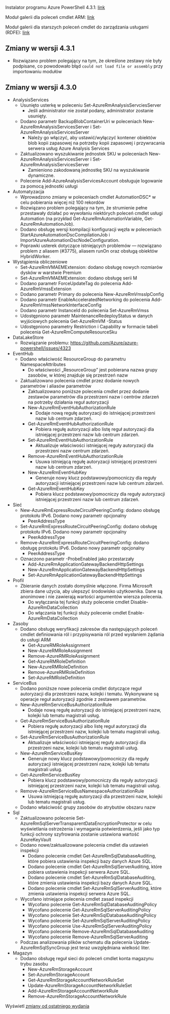 Instalator programu Azure PowerShell 4.3.1: [link](https://github.com/Azure/azure-powershell/releases/download/v4.3.1-August2017/azure-powershell.4.3.1.msi)

Moduł galerii dla poleceń cmdlet ARM: [link](https://www.powershellgallery.com/packages/AzureRM/4.3.1)

Moduł galerii dla starszych poleceń cmdlet do zarządzania usługami (RDFE): [link](https://www.powershellgallery.com/packages/Azure/4.3.1)

## <a name="changes-in-431"></a>Zmiany w wersji 4.3.1

- Rozwiązano problem polegający na tym, że określone zestawy nie były podpisane, co powodowało błąd `could not load file or assembly` przy importowaniu modułów

## <a name="changes-in-430"></a>Zmiany w wersji 4.3.0

* AnalysisServices
    * Usunięto usterkę w poleceniu Set-AzureRmAnalysisServciesServer
        - Jeśli administrator nie został podany, administrator zostanie usunięty.
    * Dodano parametr BackupBlobContainerUri w poleceniach New-AzureRmAnalysisServicesServer i Set-AzureRmAnalysisServicesServer
        - Należy go włączyć, aby ustawić/wyłączyć kontener obiektów blob kopii zapasowej na potrzeby kopii zapasowej i przywracania serwera usług Azure Analysis Services
    * Zaktualizowano wyszukiwanie jednostek SKU w poleceniach New-AzureRmAnalysisServicesServer i Set-AzureRmAnalysisServicesServer
        - Zamieniono zakodowaną jednostkę SKU na wyszukiwanie dynamiczne.
    * Polecenie Add-AzureAnalysisServicesAccount obsługuje logowanie za pomocą jednostki usługi
* Automatyzacja
    * Wprowadzono zmiany w poleceniach cmdlet AutomationDSC* w celu pobierania więcej niż 100 rekordów
    * Rozwiązano problem polegający na tym, że strumienie pełne przestawały działać po wywołaniu niektórych poleceń cmdlet usługi Automation (na przykład Get-AzureRmAutomationVariable, Get-AzureRmAutomationJob).
    * Dodano obsługę wersji kompilacji konfiguracji węzła w poleceniach StartAzureAutomationDscCompilationJob i ImportAzureAutomationDscNodeConfiguration.
    * Poprawki usterek dotyczące istniejących problemów — rozwiązano problem z aliasem (#3775), aliasem runOn oraz obsługą obiektów HybridWorker.
* Wystąpienia obliczeniowe
    * Set-AzureRmVMAEMExtension: dodano obsługę nowych rozmiarów dysków w warstwie Premium
    * Set-AzureRmVMAEMExtension: dodano obsługę serii M
    * Dodano parametr ForceUpdateTag do polecenia Add-AzureRmVmssExtension
    * Dodano parametr Primary do polecenia New-AzureRmVmssIpConfig
    * Dodano parametr EnableAcceleratedNetworking do polecenia Add-AzureRmVmssNetworkInterfaceConfig
    * Dodano parametr InstanceId do polecenia Set-AzureRmVmss
    * Udostępniono parametr MaintenanceRedeployStatus w danych wyjściowych polecenia Get-AzureRmVM -Status
    * Udostępniono parametry Restriction i Capability w formacie tabeli polecenia Get-AzureRmComputeResourceSku
* DataLakeStore
    * Rozwiązanie problemu: https://github.com/Azure/azure-powershell/issues/4323
* EventHub
    * Dodano właściwość ResourceGroup do parametru NamespaceAttributes
        - Do właściwości „ResourceGroup” jest pobierana nazwa grupy zasobów, w której znajduje się przestrzeń nazw
    * Zaktualizowano polecenia cmdlet przez dodanie nowych parametrów i aliasów parametrów
        - Zaktualizowano poniższe polecenia cmdlet przez dodanie zestawów parametrów dla przestrzeni nazw i centrów zdarzeń na potrzeby działania reguł autoryzacji
        - New-AzureRmEventHubAuthorizationRule
            + Dodaje nową regułę autoryzacji do istniejącej przestrzeni nazw lub centrum zdarzeń.
        - Get-AzureRmEventHubAuthorizationRule
            + Pobiera regułę autoryzacji albo listę reguł autoryzacji dla istniejącej przestrzeni nazw lub centrum zdarzeń.
        - Set-AzureRmEventHubAuthorizationRule
            + Aktualizuje właściwości istniejącej reguły autoryzacji dla przestrzeni nazw centrum zdarzeń.
        - Remove-AzureRmEventHubAuthorizationRule
            + Usuwa istniejącą regułę autoryzacji istniejącej przestrzeni nazw lub centrum zdarzeń.
        - New-AzureRmEventHubKey
            + Generuje nowy klucz podstawowy/pomocniczy dla reguły autoryzacji istniejącej przestrzeni nazw lub centrum zdarzeń.
        - Get-AzureRmEventHubKey
            + Pobiera klucz podstawowy/pomocniczy dla reguły autoryzacji istniejącej przestrzeni nazw lub centrum zdarzeń.
* Sieć
    * New-AzureRmExpressRouteCircuitPeeringConfig: dodano obsługę protokołu IPv6. Dodano nowy parametr opcjonalny
        - PeerAddressType
    * Set-AzureRmExpressRouteCircuitPeeringConfig: dodano obsługę protokołu IPv6. Dodano nowy parametr opcjonalny
        - PeerAddressType
    * Remove-AzureRmExpressRouteCircuitPeeringConfig: dodano obsługę protokołu IPv6. Dodano nowy parametr opcjonalny
        - PeerAddressType
    * Oznaczono parametr -ProbeEnabled jako przestarzały
        - Add-AzureRmApplicationGatewayBackendHttpSettings
        - New-AzureRmApplicationGatewayBackendHttpSettings
        - Set-AzureRmApplicationGatewayBackendHttpSettings
* Profil
    * Zbieranie danych zostało domyślnie włączone. Firma Microsoft zbiera dane użycia, aby ulepszyć środowisko użytkownika. Dane są anonimowe i nie zawierają wartości argumentów wiersza polecenia.
        - Do wyłączania tej funkcji służy polecenie cmdlet Disable-AzureRmDataCollection
        - Do włączania tej funkcji służy polecenie cmdlet Enable-AzureRmDataCollection
* Zasoby
    * Dodano obsługę weryfikacji zakresów dla następujących poleceń cmdlet definiowania ról i przypisywania ról przed wysłaniem żądania do usługi ARM
        - Get-AzureRMRoleAssignment
        - New-AzureRMRoleAssignment
        - Remove-AzureRMRoleAssignment
        - Get-AzureRMRoleDefinition
        - New-AzureRMRoleDefinition
        - Remove-AzureRMRoleDefinition
        - Set-AzureRMRoleDefinition
* ServiceBus
    * Dodano poniższe nowe polecenia cmdlet dotyczące reguł autoryzacji dla przestrzeni nazw, kolejki i tematu. Wykonywane są operacje reguł autoryzacji zgodnie z zestawem parametrów.
     - New-AzureRmServiceBusAuthorizationRule
       - Dodaje nową regułę autoryzacji do istniejącej przestrzeni nazw, kolejki lub tematu magistrali usług.
     - Get-AzureRmServiceBusAuthorizationRule
       - Pobiera regułę autoryzacji albo listę reguł autoryzacji dla istniejącej przestrzeni nazw, kolejki lub tematu magistrali usług.
     - Set-AzureRmServiceBusAuthorizationRule
       - Aktualizuje właściwości istniejącej reguły autoryzacji dla przestrzeni nazw, kolejki lub tematu magistrali usług.
     - New-AzureRmServiceBusKey
       - Generuje nowy klucz podstawowy/pomocniczy dla reguły autoryzacji istniejącej przestrzeni nazw, kolejki lub tematu magistrali usług.
     - Get-AzureRmServiceBusKey
       - Pobiera klucz podstawowy/pomocniczy dla reguły autoryzacji istniejącej przestrzeni nazw, kolejki lub tematu magistrali usług.
     - Remove-AzureRmServiceBusNamespaceAuthorizationRule
       - Usuwa istniejącą regułę autoryzacji dla przestrzeni nazw, kolejki lub tematu magistrali usług.
    * Dodano właściwość grupy zasobów do atrybutów obszaru nazw
* Sql
    * Zaktualizowano polecenie Set-AzureRmSqlServerTransparentDataEncryptionProtector w celu wyświetlania ostrzeżenia i wymagania potwierdzenia, jeśli jako typ funkcji ochrony szyfrowania zostanie ustawiona wartość AzureKeyVault
    * Dodano nowe/zaktualizowane polecenia cmdlet dla ustawień inspekcji
        - Dodano polecenie cmdlet Get-AzureRmSqlDatabaseAuditing, które pobiera ustawienia inspekcji bazy danych Azure SQL.
        - Dodano polecenie cmdlet Get-AzureRmSqlServerAuditing, które pobiera ustawienia inspekcji serwera Azure SQL.
        - Dodano polecenie cmdlet Set-AzureRmSqlDatabaseAuditing, które zmienia ustawienia inspekcji bazy danych Azure SQL.
        - Dodano polecenie cmdlet Set-AzureRmSqlServerAuditing, które zmienia ustawienia inspekcji serwera Azure SQL.
    * Wycofano istniejące polecenia cmdlet zasad inspekcji
        - Wycofano polecenie Get-AzureRmSqlDatabaseAuditingPolicy
        - Wycofano polecenie Get-AzureRmSqlServerAuditingPolicy
        - Wycofano polecenie Set-AzureRmSqlDatabaseAuditingPolicy
        - Wycofano polecenie Set-AzureRmSqlServerAuditingPolicy
        - Wycofano polecenie Use-AzureRmSqlServerAuditingPolicy
        - Wycofano polecenie Remove-AzureRmSqlDatabaseAuditing
        - Wycofano polecenie Remove-AzureRmSqlServerAuditing
    * Podczas analizowania plików schematu dla polecenia Update-AzureRmSqlSyncGroup jest teraz uwzględniana wielkość liter.
* Magazyn
    * Dodano obsługę reguł sieci do poleceń cmdlet konta magazynu trybu zasobu
        - New-AzureRmStorageAccount
        - Set-AzureRmStorageAccount
        - Get-AzureRmStorageAccountNetworkRuleSet
        - Update-AzureRmStorageAccountNetworkRuleSet
        - Add-AzureRmStorageAccountNetworkRule
        - Remove-AzureRmStorageAccountNetworkRule

Wyświetl [zmiany od ostatniego wydania](https://github.com/Azure/azure-powershell/compare/v4.2.1-July2017...v4.3.1-August2017)
